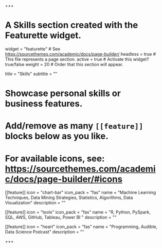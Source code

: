 +++
# A Skills section created with the Featurette widget.
widget = "featurette"  # See https://sourcethemes.com/academic/docs/page-builder/
headless = true  # This file represents a page section.
active = true  # Activate this widget? true/false
weight = 20  # Order that this section will appear.

title = "Skills"
subtitle = ""

# Showcase personal skills or business features.
# 
# Add/remove as many `[[feature]]` blocks below as you like.
# 
# For available icons, see: https://sourcethemes.com/academic/docs/page-builder/#icons

[[feature]]
  icon = "chart-bar"
  icon_pack = "fas"
  name = "Machine Learning Techniques, Data Mining Strategies, Statistics, Algorithms, Data Visualization"
  description = ""
  
[[feature]]
  icon = "tools"
  icon_pack = "fas"
  name = "R, Python, PySpark, SQL, AWS, GitHub, Tableau, Power BI "
  description = ""  
  
[[feature]]
  icon = "heart"
  icon_pack = "fas"
  name = "Programming, Audible, Data Science Podcast"
  description = ""

+++
